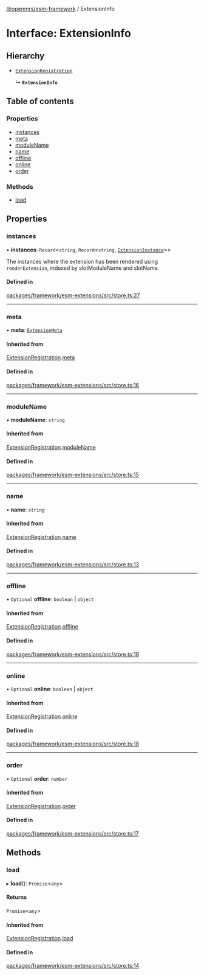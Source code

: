[@openmrs/esm-framework](../API.md) / ExtensionInfo

# Interface: ExtensionInfo

## Hierarchy

- [`ExtensionRegistration`](ExtensionRegistration.md)

  ↳ **`ExtensionInfo`**

## Table of contents

### Properties

- [instances](ExtensionInfo.md#instances)
- [meta](ExtensionInfo.md#meta)
- [moduleName](ExtensionInfo.md#modulename)
- [name](ExtensionInfo.md#name)
- [offline](ExtensionInfo.md#offline)
- [online](ExtensionInfo.md#online)
- [order](ExtensionInfo.md#order)

### Methods

- [load](ExtensionInfo.md#load)

## Properties

### instances

• **instances**: `Record`<`string`, `Record`<`string`, [`ExtensionInstance`](ExtensionInstance.md)\>\>

The instances where the extension has been rendered using `renderExtension`,
indexed by slotModuleName and slotName.

#### Defined in

[packages/framework/esm-extensions/src/store.ts:27](https://github.com/openmrs/openmrs-esm-core/blob/master/packages/framework/esm-extensions/src/store.ts#L27)

___

### meta

• **meta**: [`ExtensionMeta`](ExtensionMeta.md)

#### Inherited from

[ExtensionRegistration](ExtensionRegistration.md).[meta](ExtensionRegistration.md#meta)

#### Defined in

[packages/framework/esm-extensions/src/store.ts:16](https://github.com/openmrs/openmrs-esm-core/blob/master/packages/framework/esm-extensions/src/store.ts#L16)

___

### moduleName

• **moduleName**: `string`

#### Inherited from

[ExtensionRegistration](ExtensionRegistration.md).[moduleName](ExtensionRegistration.md#modulename)

#### Defined in

[packages/framework/esm-extensions/src/store.ts:15](https://github.com/openmrs/openmrs-esm-core/blob/master/packages/framework/esm-extensions/src/store.ts#L15)

___

### name

• **name**: `string`

#### Inherited from

[ExtensionRegistration](ExtensionRegistration.md).[name](ExtensionRegistration.md#name)

#### Defined in

[packages/framework/esm-extensions/src/store.ts:13](https://github.com/openmrs/openmrs-esm-core/blob/master/packages/framework/esm-extensions/src/store.ts#L13)

___

### offline

• `Optional` **offline**: `boolean` \| `object`

#### Inherited from

[ExtensionRegistration](ExtensionRegistration.md).[offline](ExtensionRegistration.md#offline)

#### Defined in

[packages/framework/esm-extensions/src/store.ts:19](https://github.com/openmrs/openmrs-esm-core/blob/master/packages/framework/esm-extensions/src/store.ts#L19)

___

### online

• `Optional` **online**: `boolean` \| `object`

#### Inherited from

[ExtensionRegistration](ExtensionRegistration.md).[online](ExtensionRegistration.md#online)

#### Defined in

[packages/framework/esm-extensions/src/store.ts:18](https://github.com/openmrs/openmrs-esm-core/blob/master/packages/framework/esm-extensions/src/store.ts#L18)

___

### order

• `Optional` **order**: `number`

#### Inherited from

[ExtensionRegistration](ExtensionRegistration.md).[order](ExtensionRegistration.md#order)

#### Defined in

[packages/framework/esm-extensions/src/store.ts:17](https://github.com/openmrs/openmrs-esm-core/blob/master/packages/framework/esm-extensions/src/store.ts#L17)

## Methods

### load

▸ **load**(): `Promise`<`any`\>

#### Returns

`Promise`<`any`\>

#### Inherited from

[ExtensionRegistration](ExtensionRegistration.md).[load](ExtensionRegistration.md#load)

#### Defined in

[packages/framework/esm-extensions/src/store.ts:14](https://github.com/openmrs/openmrs-esm-core/blob/master/packages/framework/esm-extensions/src/store.ts#L14)
